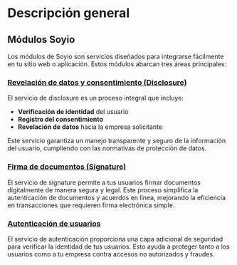 # Descripción general

## Módulos Soyio

Los módulos de Soyio son servicios diseñados para integrarse fácilmente en tu sitio web o aplicación. Estos módulos abarcan tres áreas principales:

### [Revelación de datos y consentimiento (Disclosure)](./disclosure.mdx)

El servicio de disclosure es un proceso integral que incluye:
- **Verificación de identidad** del usuario
- **Registro del consentimiento**
- **Revelación de datos** hacia la empresa solicitante

Este servicio garantiza un manejo transparente y seguro de la información del usuario, cumpliendo con las normativas de protección de datos.

### [Firma de documentos (Signature)](./signature.mdx)

El servicio de signature permite a tus usuarios firmar documentos digitalmente de manera segura y legal. Este proceso simplifica la autenticación de documentos y acuerdos en línea, mejorando la eficiencia en transacciones que requieren firma electrónica simple.

### [Autenticación de usuarios](./authentication.mdx)

El servicio de autenticación proporciona una capa adicional de seguridad para verificar la identidad de tus usuarios. Esto ayuda a proteger tanto a los usuarios como a tu empresa contra accesos no autorizados y fraudes.
